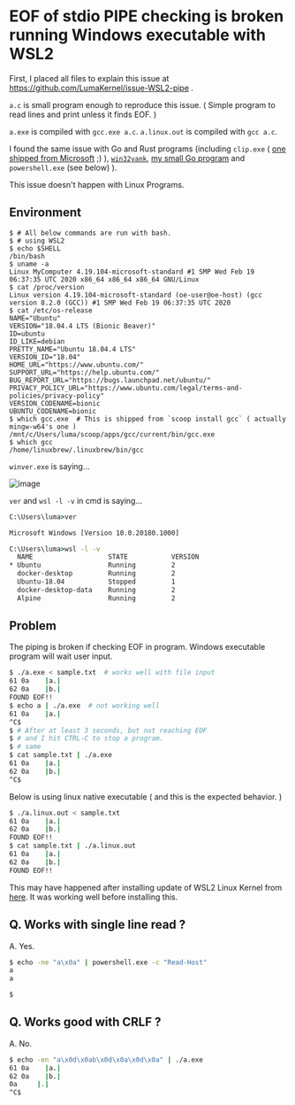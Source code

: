 # EOF of stdio PIPE checking is broken running Windows executable with WSL2

First, I placed all files to explain this issue at https://github.com/LumaKernel/issue-WSL2-pipe .

`a.c` is small program enough to reproduce this issue. ( Simple program to read lines and print unless it finds EOF. )

`a.exe` is compiled with `gcc.exe a.c`.
`a.linux.out` is compiled with `gcc a.c`.

I found the same issue with Go and Rust programs (including `clip.exe` ( [one shipped from Microsoft](https://docs.microsoft.com/en-us/windows-server/administration/windows-commands/clip) ;) ), [`win32yank`](https://github.com/equalsraf/win32yank), [my small Go program](https://github.com/LumaKernel/inspect-cmd) and `powershell.exe` (see below) ).

This issue doesn't happen with Linux Programs.

## Environment

```
$ # All below commands are run with bash.
$ # using WSL2
$ echo $SHELL
/bin/bash
$ uname -a
Linux MyComputer 4.19.104-microsoft-standard #1 SMP Wed Feb 19 06:37:35 UTC 2020 x86_64 x86_64 x86_64 GNU/Linux
$ cat /proc/version
Linux version 4.19.104-microsoft-standard (oe-user@oe-host) (gcc version 8.2.0 (GCC)) #1 SMP Wed Feb 19 06:37:35 UTC 2020
$ cat /etc/os-release
NAME="Ubuntu"
VERSION="18.04.4 LTS (Bionic Beaver)"
ID=ubuntu
ID_LIKE=debian
PRETTY_NAME="Ubuntu 18.04.4 LTS"
VERSION_ID="18.04"
HOME_URL="https://www.ubuntu.com/"
SUPPORT_URL="https://help.ubuntu.com/"
BUG_REPORT_URL="https://bugs.launchpad.net/ubuntu/"
PRIVACY_POLICY_URL="https://www.ubuntu.com/legal/terms-and-policies/privacy-policy"
VERSION_CODENAME=bionic
UBUNTU_CODENAME=bionic
$ which gcc.exe  # This is shipped from `scoop install gcc` ( actually mingw-w64's one )
/mnt/c/Users/luma/scoop/apps/gcc/current/bin/gcc.exe
$ which gcc
/home/linuxbrew/.linuxbrew/bin/gcc
```

`winver.exe` is saying...

![image](https://user-images.githubusercontent.com/29811106/89128291-b2502f00-d52f-11ea-864b-7598618a3792.png)

`ver` and `wsl -l -v` in cmd is saying...

```bat
C:\Users\luma>ver

Microsoft Windows [Version 10.0.20180.1000]

C:\Users\luma>wsl -l -v
  NAME                   STATE           VERSION
* Ubuntu                 Running         2
  docker-desktop         Running         2
  Ubuntu-18.04           Stopped         1
  docker-desktop-data    Running         2
  Alpine                 Running         2
```

## Problem

The piping is broken if checking EOF in program.
Windows executable program will wait user input.

```bash
$ ./a.exe < sample.txt  # works well with file input
61 0a    |a.|
62 0a    |b.|
FOUND EOF!!
$ echo a | ./a.exe  # not working well
61 0a    |a.|
^C$
$ # After at least 3 seconds, but not reaching EOF
$ # and I hit CTRL-C to stop a program.
$ # same
$ cat sample.txt | ./a.exe
61 0a    |a.|
62 0a    |b.|
^C$
```

Below is using linux native executable ( and this is the expected behavior. )

```bash
$ ./a.linux.out < sample.txt
61 0a    |a.|
62 0a    |b.|
FOUND EOF!!
$ cat sample.txt | ./a.linux.out
61 0a    |a.|
62 0a    |b.|
FOUND EOF!!
```


This may have happened after installing update of WSL2 Linux Kernel from [here](https://docs.microsoft.com/en-us/windows/wsl/wsl2-kernel). It was working well before installing this.


## Q. Works with single line read ?

A. Yes.

```bash
$ echo -ne "a\x0a" | powershell.exe -c "Read-Host"
a
a

$
```


## Q. Works good with CRLF ?

A. No. 

```bash
$ echo -en "a\x0d\x0ab\x0d\x0a\x0d\x0a" | ./a.exe
61 0a    |a.|
62 0a    |b.|
0a     |.|
^C$
```
